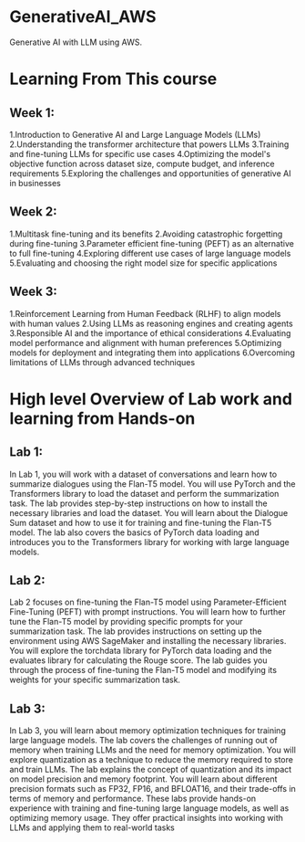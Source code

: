 # GenerativeAI_AWS
Generative AI with LLM using AWS.

# Learning From This course 

## Week 1:

1.Introduction to Generative AI and Large Language Models (LLMs)
2.Understanding the transformer architecture that powers LLMs
3.Training and fine-tuning LLMs for specific use cases
4.Optimizing the model's objective function across dataset size, compute budget, and inference requirements
5.Exploring the challenges and opportunities of generative AI in businesses

## Week 2:

1.Multitask fine-tuning and its benefits
2.Avoiding catastrophic forgetting during fine-tuning
3.Parameter efficient fine-tuning (PEFT) as an alternative to full fine-tuning
4.Exploring different use cases of large language models
5.Evaluating and choosing the right model size for specific applications

## Week 3:

1.Reinforcement Learning from Human Feedback (RLHF) to align models with human values
2.Using LLMs as reasoning engines and creating agents
3.Responsible AI and the importance of ethical considerations
4.Evaluating model performance and alignment with human preferences
5.Optimizing models for deployment and integrating them into applications
6.Overcoming limitations of LLMs through advanced techniques

# High level Overview of Lab work and learning from Hands-on

## Lab 1:

In Lab 1, you will work with a dataset of conversations and learn how to summarize dialogues using the Flan-T5 model.
You will use PyTorch and the Transformers library to load the dataset and perform the summarization task.
The lab provides step-by-step instructions on how to install the necessary libraries and load the dataset.
You will learn about the Dialogue Sum dataset and how to use it for training and fine-tuning the Flan-T5 model.
The lab also covers the basics of PyTorch data loading and introduces you to the Transformers library for working with large language models.

## Lab 2:

Lab 2 focuses on fine-tuning the Flan-T5 model using Parameter-Efficient Fine-Tuning (PEFT) with prompt instructions.
You will learn how to further tune the Flan-T5 model by providing specific prompts for your summarization task.
The lab provides instructions on setting up the environment using AWS SageMaker and installing the necessary libraries.
You will explore the torchdata library for PyTorch data loading and the evaluates library for calculating the Rouge score.
The lab guides you through the process of fine-tuning the Flan-T5 model and modifying its weights for your specific summarization task.

## Lab 3:

In Lab 3, you will learn about memory optimization techniques for training large language models.
The lab covers the challenges of running out of memory when training LLMs and the need for memory optimization.
You will explore quantization as a technique to reduce the memory required to store and train LLMs.
The lab explains the concept of quantization and its impact on model precision and memory footprint.
You will learn about different precision formats such as FP32, FP16, and BFLOAT16, and their trade-offs in terms of memory and performance.
These labs provide hands-on experience with training and fine-tuning large language models, as well as optimizing memory usage. They offer practical insights into working with LLMs and applying them to real-world tasks
